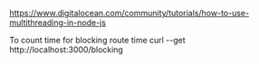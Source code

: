 https://www.digitalocean.com/community/tutorials/how-to-use-multithreading-in-node-js




To count time for blocking route
time curl --get http://localhost:3000/blocking